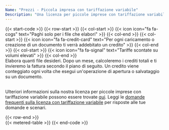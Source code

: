 ```yaml
---
Name: "Prezzi - Piccola impresa con tariffazione variabile"
Description: "Una licenza per piccole imprese con tariffazione variabile consente a un numero illimitato di sviluppatori della vostra organizzazione di creare un numero illimitato di software per utenti finali utilizzando il prodotto, che possono essere utilizzati all'interno della vostra organizzazione. Una licenza per piccole imprese con tariffazione variabile copre sviluppatori illimitati che lavorano su software per utenti finali che utilizzano la funzionalità del prodotto."
---
```

{{< start-code >}}
{{< row-start >}}
{{< col-start >}}
{{< icon icon="fa fa-cogs" text="Paghi solo per i file che elabori" >}}
{{< col-end >}}
{{< col-start >}}
{{< icon icon="fa fa-credit-card" text="Per ogni caricamento o creazione di un documento ti verrà addebitato un credito" >}}
{{< col-end >}}
{{< col-start >}}
{{< icon icon="fa fa-signal" text="Tariffe scontate su volumi elevati" >}}
{{< col-end >}}
&nbsp;  
Elabora quanti file desideri. Dopo un mese, calcoleremo i crediti totali e ti invieremo la fattura secondo il piano di seguito. Un credito viene conteggiato ogni volta che esegui un'operazione di apertura o salvataggio su un documento.  
&nbsp;  

Ulteriori informazioni sulla nostra licenza per piccole imprese con tariffazione variabile possono essere trovate [qui](https://purchase.groupdocs.com/policies/license-types/#MeteredSmallBusiness). Leggi le [domande frequenti sulla licenza con tariffazione variabile](https://purchase.groupdocs.com/faqs/licensing/metered/) per risposte alle tue domande e scenari.  

{{< row-end >}}
&nbsp;  
{{< metered-table >}}
{{< end-code >}}